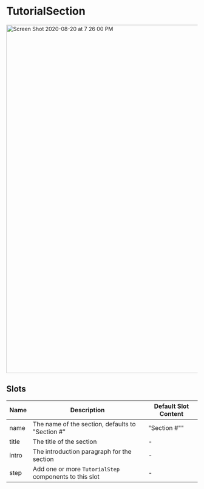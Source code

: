 # TutorialSection

<img width="915" alt="Screen Shot 2020-08-20 at 7 26 00 PM" src="https://user-images.githubusercontent.com/611996/90838647-03776580-e31b-11ea-8e27-00bdcb700dbe.png">

## Slots

<!-- @vuese:TutorialSection:slots:start -->
|Name|Description|Default Slot Content|
|---|---|---|
|name|The name of the section, defaults to "Section #"|"Section #""|
|title|The title of the section|-|
|intro|The introduction paragraph for the section|-|
|step|Add one or more `TutorialStep` components to this slot|-|

<!-- @vuese:TutorialSection:slots:end -->


